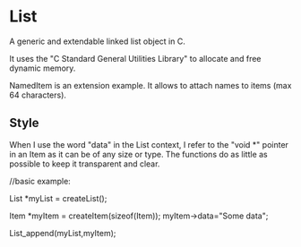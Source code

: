 # List
A generic and extendable linked list object in C.

It uses the "C Standard General Utilities Library" to allocate and free dynamic memory.

NamedItem is an extension example.
It allows to attach names to items (max 64 characters).

## Style
When I use the word "data" in the List context, I refer to the "void *" pointer in an Item as it can be of any size or type.
The functions do as little as possible to keep it transparent and clear. 


//basic example:

List *myList = createList();

Item *myItem = createItem(sizeof(Item));
myItem->data="Some data";

List_append(myList,myItem);


